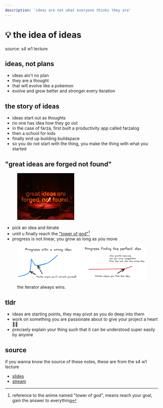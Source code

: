 ```yaml
---
description: 'ideas are not what everyone thinks they are'
---
```


# 💡 the idea of ideas

source: s4 w1 lecture

## ideas, not plans

* ideas ain't no plan
* they are a thought
* that will evolve like a pokemon
* evolve and grow better and stronger every iteration

## the story of ideas

* ideas start out as thoughts
* no one has idea how they go out
* in the case of farza, first built a productivity app called farzalog
* then a school for kids
* finally end up building buildspace
* so you do not start with the thing, you make the thing with what you started

## "great ideas are forged not found"

<figure><img src="../.gitbook/assets/idea-forge.png" alt="the text: &#x22;great ideas are forged not found&#x22; on top of a red furnance" width="188"><figcaption></figcaption></figure>

* pick an idea and iterate
* until u finally reach the ["tower of god"](#user-content-fn-1)[^1]
* progress is not linear, you grow as long as you move

<figure><img src="../.gitbook/assets/the-incorrect-idea.png" alt="if you choose the wrong idea, you&#x27;ll end up fixing it once or twice, but quicker because you&#x27;ll know what you did wrong, while if you waited for the right idea the one with the wrong idea who was iterating just took away your market"><figcaption><p>the iterator always wins.</p></figcaption></figure>

## tldr

* ideas are starting points, they may pivot as you do deep into them
* work on something you are passionate about to give your project a heart 🫶🏻
* precisely explain your thing such that it can be understood super easily by anyone

## source

if you wanna know the source of these notes, these are from the s4 w1 lecture

* [slides](https://www.figma.com/proto/e4gMeyrdXO5qq0PBHnGEuW/s4-lecture-%231----ideas-are-forged%2C-not-found.?type=design\&node-id=3450-554\&t=cmV2q6XG2NofiCkY-1\&scaling=contain\&page-id=3450%3A553\&mode=design)
* [stream](https://www.twitch.tv/videos/1893531250?t=00h08m34s)

[^1]: reference to the anime named "tower of god", means reach your goal, gain the answer to everything
